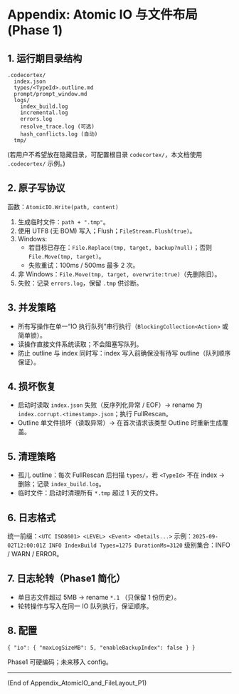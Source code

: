 # Appendix: Atomic IO 与文件布局 (Phase 1)

## 1. 运行期目录结构
```
.codecortex/
  index.json
  types/<TypeId>.outline.md
  prompt/prompt_window.md
  logs/
    index_build.log
    incremental.log
    errors.log
    resolve_trace.log (可选)
    hash_conflicts.log (自动)
  tmp/
```
(若用户不希望放在隐藏目录，可配置根目录 `codecortex/`，本文档使用 `.codecortex/` 示例。)

## 2. 原子写协议
函数：`AtomicIO.Write(path, content)`
1. 生成临时文件：`path + ".tmp"`。
2. 使用 UTF8 (无 BOM) 写入；Flush；`FileStream.Flush(true)`。
3. Windows:
   - 若目标已存在：`File.Replace(tmp, target, backup?null)`；否则 `File.Move(tmp, target)`。
   - 失败重试：100ms / 500ms 最多 2 次。
4. 非 Windows：`File.Move(tmp, target, overwrite:true)`（先删除旧）。
5. 失败：记录 `errors.log`，保留 `.tmp` 供诊断。

## 3. 并发策略
- 所有写操作在单一“IO 执行队列”串行执行（`BlockingCollection<Action>` 或简单锁）。
- 读操作直接文件系统读取；不会阻塞写队列。
- 防止 outline 与 index 同时写：index 写入前确保没有待写 outline（队列顺序保证）。

## 4. 损坏恢复
- 启动时读取 `index.json` 失败（反序列化异常 / EOF）→ rename 为 `index.corrupt.<timestamp>.json`；执行 FullRescan。
- Outline 单文件损坏（读取异常）→ 在首次请求该类型 Outline 时重新生成覆盖。

## 5. 清理策略
- 孤儿 outline：每次 FullRescan 后扫描 `types/`，若 `<TypeId>` 不在 index → 删除；记录 `index_build.log`。
- 临时文件：启动时清理所有 `*.tmp` 超过 1 天的文件。

## 6. 日志格式
统一前缀：`<UTC ISO8601> <LEVEL> <Event> <Details...>`
示例：`2025-09-02T12:00:01Z INFO IndexBuild Types=1275 DurationMs=3120`
级别集合：INFO / WARN / ERROR。

## 7. 日志轮转（Phase1 简化）
- 单日志文件超过 5MB →  rename `*.1` （只保留 1 份历史）。
- 轮转操作与写入在同一 IO 队列执行，保证顺序。

## 8. 配置
```
{ "io": { "maxLogSizeMB": 5, "enableBackupIndex": false } }
```
Phase1 可硬编码；未来移入 config。

---
(End of Appendix_AtomicIO_and_FileLayout_P1)
